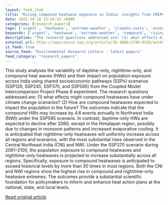 ```yaml
---
layout: feed_item
title: "Rising compound heatwave exposure in India: insights from CMIP6 climate model projections"
date: 2025-10-28 23:24:43 +0000
categories: [research_papers]
tags: ['urgent', 'heatwave', 'extreme-weather', 'climate-costs', 'economic-impacts']
keywords: ['urgent', 'heatwave', 'extreme-weather', 'compound', 'rising', 'economic-impacts', 'climate-costs']
description: "The research questions addressed are: (1) what effects might compound heatwaves have under climate change scenarios"
external_url: http://iopscience.iop.org/article/10.1088/1748-9326/ae1498
is_feed: true
source_feed: "Environmental Research Letters - latest papers"
feed_category: "research_papers"
---
```


This study analyses the variability of daytime-only, nighttime-only, and compound heat waves (HWs) and their impact on population exposure across India using shared socioeconomic pathways (SSPs) scenarios (SSP126, SSP245, SSP370, and SSP585) from the Coupled Model Intercomparison Project Phase 6 experiment. The research questions addressed are: (1) what effects might compound heatwaves have under climate change scenarios? (2) How are compound heatwaves expected to impact the population in the future? The outcomes indicate that the compound HWs may increase by 4.6 events annually in Northwest India (NWI) under the SSP585 scenario. In contrast, daytime-only HWs are expected to decline after 2060, except in the Himalayan region, possibly due to changes in monsoon patterns and increased evaporative cooling. It is anticipated that nighttime-only heatwaves will uniformly increase across all regions and scenarios, with the most substantial rises observed in the Central Northeast India (CNI) and NWI. Under the SSP370 scenario during 2061–2100, the population exposure to compound heatwaves and nighttime-only heatwaves is projected to increase substantially across all regions. Specifically, exposure to compound heatwaves is anticipated to exceed historical levels by more than 30 times in most regions. Both the CNI and NWI regions show the highest rise in compound and nighttime-only heatwave extremes. The outcomes provide a substantial scientific foundation for policymakers to inform and enhance heat action plans at the national, state, and local levels.

[Read original article](http://iopscience.iop.org/article/10.1088/1748-9326/ae1498)
